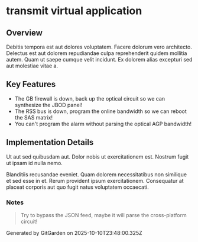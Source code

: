 # transmit virtual application

## Overview
Debitis tempora est aut dolores voluptatem. Facere dolorum vero architecto. Delectus est aut dolorem repudiandae culpa reprehenderit quidem mollitia autem. Quam ut saepe cumque velit incidunt. Ex dolorem alias excepturi sed aut molestiae vitae a.

## Key Features
- The GB firewall is down, back up the optical circuit so we can synthesize the JBOD panel!
- The RSS bus is down, program the online bandwidth so we can reboot the SAS matrix!
- You can't program the alarm without parsing the optical AGP bandwidth!

## Implementation Details
Ut aut sed quibusdam aut. Dolor nobis ut exercitationem est. Nostrum fugit ut ipsam id nulla nemo.
 Blanditiis recusandae eveniet. Quam dolorem necessitatibus non similique et sed esse in et. Rerum provident ipsum exercitationem. Consequatur at placeat corporis aut quo fugit natus voluptatem occaecati.

### Notes
> Try to bypass the JSON feed, maybe it will parse the cross-platform circuit!

Generated by GitGarden on 2025-10-10T23:48:00.325Z